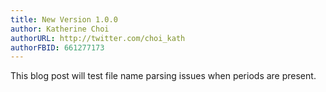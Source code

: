 ```yaml
---
title: New Version 1.0.0
author: Katherine Choi
authorURL: http://twitter.com/choi_kath
authorFBID: 661277173
---
```


This blog post will test file name parsing issues when periods are present.
